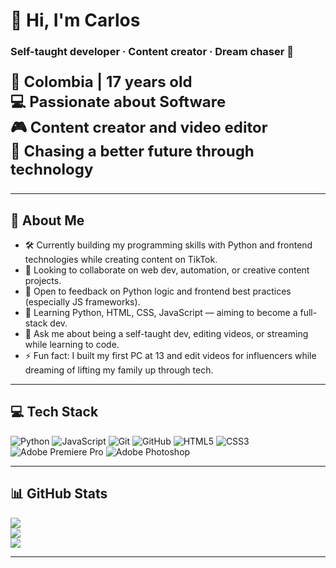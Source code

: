# 👋 Hi, I'm Carlos

### Self-taught developer · Content creator · Dream chaser 🚀

<p style="font-size:24px; font-weight:bold;">
📍 Colombia | 17 years old<br>
💻 Passionate about Software<br>
🎮 Content creator and video editor<br>
🚀 Chasing a better future through technology
</p>

---

## 🧠 About Me

- 🛠️ Currently building my programming skills with Python and frontend technologies while creating content on TikTok.
- 🤝 Looking to collaborate on web dev, automation, or creative content projects.
- 🙌 Open to feedback on Python logic and frontend best practices (especially JS frameworks).
- 🌱 Learning Python, HTML, CSS, JavaScript — aiming to become a full-stack dev.
- 💬 Ask me about being a self-taught dev, editing videos, or streaming while learning to code.
- ⚡ Fun fact: I built my first PC at 13 and edit videos for influencers while dreaming of lifting my family up through tech.

---

## 💻 Tech Stack
![Python](https://img.shields.io/badge/python-3670A0?style=for-the-badge&logo=python&logoColor=ffdd54)
![JavaScript](https://img.shields.io/badge/javascript-%23323330.svg?style=for-the-badge&logo=javascript&logoColor=%23F7DF1E)
![Git](https://img.shields.io/badge/git-%23F05033.svg?style=for-the-badge&logo=git&logoColor=white)
![GitHub](https://img.shields.io/badge/github-%23121011.svg?style=for-the-badge&logo=github&logoColor=white)
![HTML5](https://img.shields.io/badge/html5-%23E34F26.svg?style=for-the-badge&logo=html5&logoColor=white)
![CSS3](https://img.shields.io/badge/css3-%231572B6.svg?style=for-the-badge&logo=css3&logoColor=white)
![Adobe Premiere Pro](https://img.shields.io/badge/Adobe%20Premiere%20Pro-9999FF.svg?style=for-the-badge&logo=Adobe%20Premiere%20Pro&logoColor=white)
![Adobe Photoshop](https://img.shields.io/badge/adobe%20photoshop-%2331A8FF.svg?style=for-the-badge&logo=adobe%20photoshop&logoColor=white)

---

## 📊 GitHub Stats

![](https://github-readme-stats.vercel.app/api?username=EnigbaseDev&theme=highcontrast&hide_border=false&include_all_commits=true&count_private=true)<br/>
![](https://nirzak-streak-stats.vercel.app/?user=EnigbaseDev&theme=highcontrast&hide_border=false)<br/>
![](https://github-readme-stats.vercel.app/api/top-langs/?username=EnigbaseDev&theme=highcontrast&hide_border=false&layout=compact)

---

